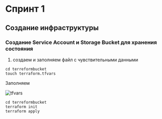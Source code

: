 # Спринт 1
## Создание инфраструктуры

### Создание Service Account и Storage Bucket для хранения состояния

1. создаем и заполняем файл с чувствительными данными

```console
cd terreformbucket
touch terraform.tfvars
```
Заполняем

![tfvars](https://user-images.githubusercontent.com/3630798/197512071-042196d5-44be-44ac-ad88-c3290cafc1d9.png)



```console
cd terreformbucket
terraform init
terraform apply
```
